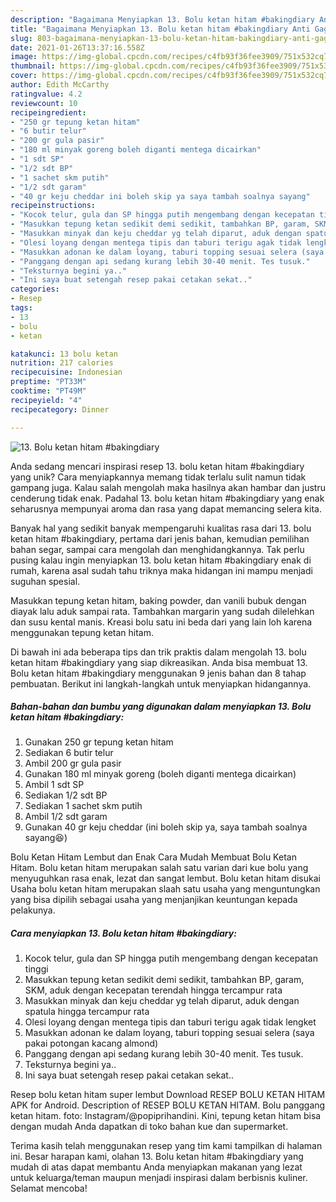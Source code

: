 ```yaml
---
description: "Bagaimana Menyiapkan 13. Bolu ketan hitam #bakingdiary Anti Gagal"
title: "Bagaimana Menyiapkan 13. Bolu ketan hitam #bakingdiary Anti Gagal"
slug: 803-bagaimana-menyiapkan-13-bolu-ketan-hitam-bakingdiary-anti-gagal
date: 2021-01-26T13:37:16.558Z
image: https://img-global.cpcdn.com/recipes/c4fb93f36fee3909/751x532cq70/13-bolu-ketan-hitam-bakingdiary-foto-resep-utama.jpg
thumbnail: https://img-global.cpcdn.com/recipes/c4fb93f36fee3909/751x532cq70/13-bolu-ketan-hitam-bakingdiary-foto-resep-utama.jpg
cover: https://img-global.cpcdn.com/recipes/c4fb93f36fee3909/751x532cq70/13-bolu-ketan-hitam-bakingdiary-foto-resep-utama.jpg
author: Edith McCarthy
ratingvalue: 4.2
reviewcount: 10
recipeingredient:
- "250 gr tepung ketan hitam"
- "6 butir telur"
- "200 gr gula pasir"
- "180 ml minyak goreng boleh diganti mentega dicairkan"
- "1 sdt SP"
- "1/2 sdt BP"
- "1 sachet skm putih"
- "1/2 sdt garam"
- "40 gr keju cheddar ini boleh skip ya saya tambah soalnya sayang"
recipeinstructions:
- "Kocok telur, gula dan SP hingga putih mengembang dengan kecepatan tinggi"
- "Masukkan tepung ketan sedikit demi sedikit, tambahkan BP, garam, SKM, aduk dengan kecepatan terendah hingga tercampur rata"
- "Masukkan minyak dan keju cheddar yg telah diparut, aduk dengan spatula hingga tercampur rata"
- "Olesi loyang dengan mentega tipis dan taburi terigu agak tidak lengket"
- "Masukkan adonan ke dalam loyang, taburi topping sesuai selera (saya pakai potongan kacang almond)"
- "Panggang dengan api sedang kurang lebih 30-40 menit. Tes tusuk."
- "Teksturnya begini ya.."
- "Ini saya buat setengah resep pakai cetakan sekat.."
categories:
- Resep
tags:
- 13
- bolu
- ketan

katakunci: 13 bolu ketan 
nutrition: 217 calories
recipecuisine: Indonesian
preptime: "PT33M"
cooktime: "PT49M"
recipeyield: "4"
recipecategory: Dinner

---
```



![13. Bolu ketan hitam #bakingdiary](https://img-global.cpcdn.com/recipes/c4fb93f36fee3909/751x532cq70/13-bolu-ketan-hitam-bakingdiary-foto-resep-utama.jpg)

Anda sedang mencari inspirasi resep 13. bolu ketan hitam #bakingdiary yang unik? Cara menyiapkannya memang tidak terlalu sulit namun tidak gampang juga. Kalau salah mengolah maka hasilnya akan hambar dan justru cenderung tidak enak. Padahal 13. bolu ketan hitam #bakingdiary yang enak seharusnya mempunyai aroma dan rasa yang dapat memancing selera kita.

Banyak hal yang sedikit banyak mempengaruhi kualitas rasa dari 13. bolu ketan hitam #bakingdiary, pertama dari jenis bahan, kemudian pemilihan bahan segar, sampai cara mengolah dan menghidangkannya. Tak perlu pusing kalau ingin menyiapkan 13. bolu ketan hitam #bakingdiary enak di rumah, karena asal sudah tahu triknya maka hidangan ini mampu menjadi suguhan spesial.

Masukkan tepung ketan hitam, baking powder, dan vanili bubuk dengan diayak lalu aduk sampai rata. Tambahkan margarin yang sudah dilelehkan dan susu kental manis. Kreasi bolu satu ini beda dari yang lain loh karena menggunakan tepung ketan hitam.


Di bawah ini ada beberapa tips dan trik praktis dalam mengolah 13. bolu ketan hitam #bakingdiary yang siap dikreasikan. Anda bisa membuat 13. Bolu ketan hitam #bakingdiary menggunakan 9 jenis bahan dan 8 tahap pembuatan. Berikut ini langkah-langkah untuk menyiapkan hidangannya.

<!--inarticleads1-->

##### Bahan-bahan dan bumbu yang digunakan dalam menyiapkan 13. Bolu ketan hitam #bakingdiary:

1. Gunakan 250 gr tepung ketan hitam
1. Sediakan 6 butir telur
1. Ambil 200 gr gula pasir
1. Gunakan 180 ml minyak goreng (boleh diganti mentega dicairkan)
1. Ambil 1 sdt SP
1. Sediakan 1/2 sdt BP
1. Sediakan 1 sachet skm putih
1. Ambil 1/2 sdt garam
1. Gunakan 40 gr keju cheddar (ini boleh skip ya, saya tambah soalnya sayang😆)


Bolu Ketan Hitam Lembut dan Enak Cara Mudah Membuat Bolu Ketan Hitam. Bolu ketan hitam merupakan salah satu varian dari kue bolu yang menyuguhkan rasa enak, lezat dan sangat lembut. Bolu ketan hitam disukai Usaha bolu ketan hitam merupakan slaah satu usaha yang menguntungkan yang bisa dipilih sebagai usaha yang menjanjikan keuntungan kepada pelakunya. 

<!--inarticleads2-->

##### Cara menyiapkan 13. Bolu ketan hitam #bakingdiary:

1. Kocok telur, gula dan SP hingga putih mengembang dengan kecepatan tinggi
1. Masukkan tepung ketan sedikit demi sedikit, tambahkan BP, garam, SKM, aduk dengan kecepatan terendah hingga tercampur rata
1. Masukkan minyak dan keju cheddar yg telah diparut, aduk dengan spatula hingga tercampur rata
1. Olesi loyang dengan mentega tipis dan taburi terigu agak tidak lengket
1. Masukkan adonan ke dalam loyang, taburi topping sesuai selera (saya pakai potongan kacang almond)
1. Panggang dengan api sedang kurang lebih 30-40 menit. Tes tusuk.
1. Teksturnya begini ya..
1. Ini saya buat setengah resep pakai cetakan sekat..


Resep bolu ketan hitam super lembut Download RESEP BOLU KETAN HITAM APK for Android. Description of RESEP BOLU KETAN HITAM. Bolu panggang ketan hitam. foto: Instagram/@popiprihandini. Kini, tepung ketan hitam bisa dengan mudah Anda dapatkan di toko bahan kue dan supermarket. 

Terima kasih telah menggunakan resep yang tim kami tampilkan di halaman ini. Besar harapan kami, olahan 13. Bolu ketan hitam #bakingdiary yang mudah di atas dapat membantu Anda menyiapkan makanan yang lezat untuk keluarga/teman maupun menjadi inspirasi dalam berbisnis kuliner. Selamat mencoba!

